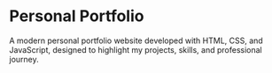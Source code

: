 # Personal Portfolio
A modern personal portfolio website developed with HTML, CSS, and JavaScript, designed to highlight my projects, skills, and professional journey.
